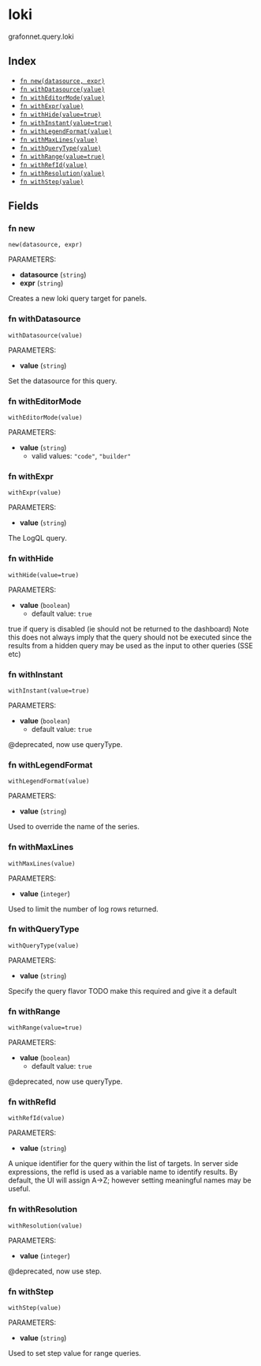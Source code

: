 # loki

grafonnet.query.loki

## Index

* [`fn new(datasource, expr)`](#fn-new)
* [`fn withDatasource(value)`](#fn-withdatasource)
* [`fn withEditorMode(value)`](#fn-witheditormode)
* [`fn withExpr(value)`](#fn-withexpr)
* [`fn withHide(value=true)`](#fn-withhide)
* [`fn withInstant(value=true)`](#fn-withinstant)
* [`fn withLegendFormat(value)`](#fn-withlegendformat)
* [`fn withMaxLines(value)`](#fn-withmaxlines)
* [`fn withQueryType(value)`](#fn-withquerytype)
* [`fn withRange(value=true)`](#fn-withrange)
* [`fn withRefId(value)`](#fn-withrefid)
* [`fn withResolution(value)`](#fn-withresolution)
* [`fn withStep(value)`](#fn-withstep)

## Fields

### fn new

```jsonnet
new(datasource, expr)
```

PARAMETERS:

* **datasource** (`string`)
* **expr** (`string`)

Creates a new loki query target for panels.
### fn withDatasource

```jsonnet
withDatasource(value)
```

PARAMETERS:

* **value** (`string`)

Set the datasource for this query.
### fn withEditorMode

```jsonnet
withEditorMode(value)
```

PARAMETERS:

* **value** (`string`)
   - valid values: `"code"`, `"builder"`


### fn withExpr

```jsonnet
withExpr(value)
```

PARAMETERS:

* **value** (`string`)

The LogQL query.
### fn withHide

```jsonnet
withHide(value=true)
```

PARAMETERS:

* **value** (`boolean`)
   - default value: `true`

true if query is disabled (ie should not be returned to the dashboard)
Note this does not always imply that the query should not be executed since
the results from a hidden query may be used as the input to other queries (SSE etc)
### fn withInstant

```jsonnet
withInstant(value=true)
```

PARAMETERS:

* **value** (`boolean`)
   - default value: `true`

@deprecated, now use queryType.
### fn withLegendFormat

```jsonnet
withLegendFormat(value)
```

PARAMETERS:

* **value** (`string`)

Used to override the name of the series.
### fn withMaxLines

```jsonnet
withMaxLines(value)
```

PARAMETERS:

* **value** (`integer`)

Used to limit the number of log rows returned.
### fn withQueryType

```jsonnet
withQueryType(value)
```

PARAMETERS:

* **value** (`string`)

Specify the query flavor
TODO make this required and give it a default
### fn withRange

```jsonnet
withRange(value=true)
```

PARAMETERS:

* **value** (`boolean`)
   - default value: `true`

@deprecated, now use queryType.
### fn withRefId

```jsonnet
withRefId(value)
```

PARAMETERS:

* **value** (`string`)

A unique identifier for the query within the list of targets.
In server side expressions, the refId is used as a variable name to identify results.
By default, the UI will assign A->Z; however setting meaningful names may be useful.
### fn withResolution

```jsonnet
withResolution(value)
```

PARAMETERS:

* **value** (`integer`)

@deprecated, now use step.
### fn withStep

```jsonnet
withStep(value)
```

PARAMETERS:

* **value** (`string`)

Used to set step value for range queries.